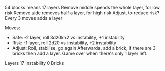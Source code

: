 54 blocks means 17 layers
Remove middle spends the whole layer, for low risk
Remove side removes half a layer, for high risk
Adjust, to reduce risk?
Every 3 moves adds a layer

Moves:
* Safe: -2 layer, roll 3d20kh2 vs instability, +1 instability
* Risk: -1 layer, roll 2d20 vs instability, +2 instability
* Adjust: Roll, stabilise, go again
Afterwards, add a brick, if there are 3 bricks then add a layer.
Game over when there's only 1 layer left.

Layers 17 Instability 0 Bricks